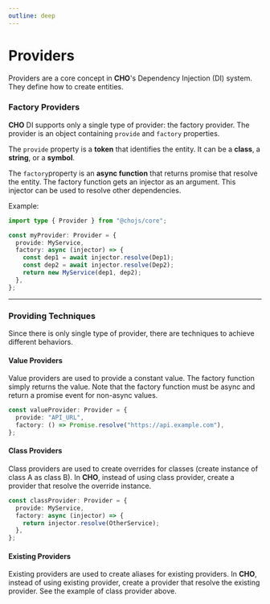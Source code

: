 ```yaml
---
outline: deep
---
```


# Providers

Providers are a core concept in **CHO**'s Dependency Injection (DI) system. They define how to create entities.

### Factory Providers

**CHO** DI supports only a single type of provider: the factory provider. The provider is an object containing `provide`
and `factory` properties.

The `provide` property is a **token** that identifies the entity. It can be a **class**, a **string**, or a **symbol**.

The `factory`property is an **async function** that returns promise that resolve the entity. The factory function gets
an injector as an argument. This injector can be used to resolve other dependencies.

Example:

```ts
import type { Provider } from "@chojs/core";

const myProvider: Provider = {
  provide: MyService,
  factory: async (injector) => {
    const dep1 = await injector.resolve(Dep1);
    const dep2 = await injector.resolve(Dep2);
    return new MyService(dep1, dep2);
  },
};
```

---

### Providing Techniques

Since there is only single type of provider, there are techniques to achieve different behaviors.

#### Value Providers

Value providers are used to provide a constant value. The factory function simply returns the value. Note that the
factory function must be async and return a promise event for non-async values.

```ts
const valueProvider: Provider = {
  provide: "API_URL",
  factory: () => Promise.resolve("https://api.example.com"),
};
```

#### Class Providers

Class providers are used to create overrides for classes (create instance of class A as class B). In **CHO**, instead of
using class provider, create a provider that resolve the override instance.

```ts
const classProvider: Provider = {
  provide: MyService,
  factory: async (injector) => {
    return injector.resolve(OtherService);
  },
};
```

#### Existing Providers

Existing providers are used to create aliases for existing providers. In **CHO**, instead of using existing provider,
create a provider that resolve the existing provider. See the example of class provider above.
